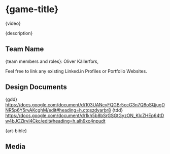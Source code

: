 # {game-title}

{video}

{description}

## Team Name

{team members and roles}:
Oliver Källerfors,


Feel free to link any existing Linked.in Profiles or Portfolio Websites.

## Design Documents

{gdd}
https://docs.google.com/document/d/103UANcyFQGBr5ccG3n7Q8oSQjugDNR5p6Y5rvAKcghM/edit#heading=h.ctqszdyarbr8
{tdd} https://docs.google.com/document/d/1kh5b8bSrGSGtGyzON_KlcZHEp64tDw4bJCZlrvl4Ckc/edit#heading=h.alh9xc4npudt

{art-bible}

## Media
